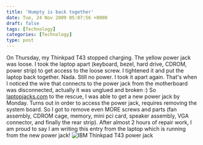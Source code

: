 ```yaml
---
title: 'Humpty is back together'
date: Tue, 24 Nov 2009 05:07:56 +0000
draft: false
tags: [Technology]
categories: [Technology]
type: post
---
```


On Thursday, my Thinkpad T43 stopped charging. The yellow power jack was loose. I took the laptop apart (keyboard, bezel, hard drive, CDROM, power strip) to get access to the loose screw. I tightened it and put the laptop back together. Nada. Still no power. I took it apart again. That's when I noticed the wire that connects to the power jack from the motherboard was disconnected, actually it was unglued and broken :) So [laptopjacks.com](http://www.laptopjacks.com) to the rescue, I was able to get a new power jack by Monday. Turns out in order to access the power jack, requires removing the system board. So I got to remove even MORE screws and parts (fan assembly, CDROM cage, memory, mini pci card, speaker assembly, VGA connector, and finally the rear strip). After almost 2 hours of repair work, I am proud to say I am writing this entry from the laptop which is running from the new power jack! ![IBM Thinkpad T43 power jack](http://www.laptopjacks.com/images/PJ-20b-cable.jpg)